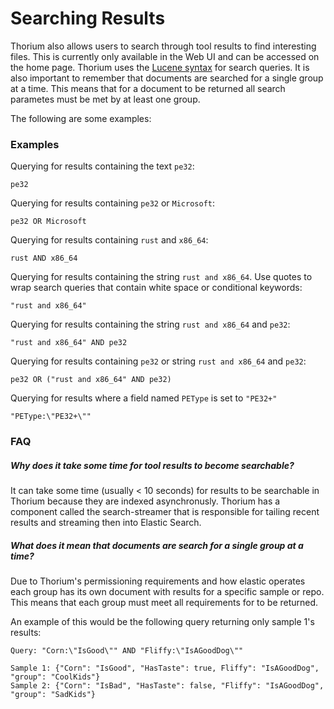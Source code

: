 # Searching Results

Thorium also allows users to search through tool results to find interesting
files. This is currently only available in the Web UI and can be accessed on
the home page. Thorium uses the [Lucene syntax](https://www.elastic.co/guide/en/kibana/current/lucene-query.html)
 for search queries. It is also important to remember that documents are
searched for a single group at a time. This means that for a document to be
returned all search parametes must be met by at least one group.

The following are some examples:

### Examples

Querying for results containing the text `pe32`:

```
pe32
````

Querying for results containing `pe32` or `Microsoft`:

```
pe32 OR Microsoft
```

Querying for results containing `rust` and `x86_64`:
```
rust AND x86_64
```

Querying for results containing the string `rust and x86_64`. Use quotes to
wrap search queries that contain white space or conditional keywords:
```
"rust and x86_64"
```

Querying for results containing the string `rust and x86_64` and `pe32`:
```
"rust and x86_64" AND pe32
```

Querying for results containing `pe32` or string `rust and x86_64` and `pe32`:
```
pe32 OR ("rust and x86_64" AND pe32)
```

Querying for results where a field named `PEType` is set to `"PE32+"`

```
"PEType:\"PE32+\""
```

### FAQ

##### Why does it take some time for tool results to become searchable?

It can take some time (usually < 10 seconds) for results to be searchable in 
Thorium because they are indexed asynchronusly. Thorium has a component called
the search-streamer that is responsible for tailing recent results and
streaming then into Elastic Search.

##### What does it mean that documents are search for a single group at a time?

Due to Thorium's permissioning requirements and how elastic operates each group
has its own document with results for a specific sample or repo. This means
that each group must meet all requirements for to be returned.

An example of this would be the following query returning only sample 1's results:

```
Query: "Corn:\"IsGood\"" AND "Fliffy:\"IsAGoodDog\""

Sample 1: {"Corn": "IsGood", "HasTaste": true, Fliffy": "IsAGoodDog", "group": "CoolKids"}
Sample 2: {"Corn": "IsBad", "HasTaste": false, "Fliffy": "IsAGoodDog", "group": "SadKids"}
````
